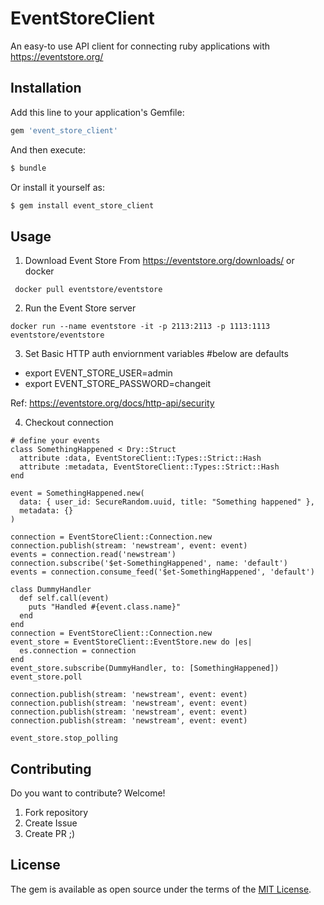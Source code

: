 # EventStoreClient

An easy-to use API client for connecting ruby applications with https://eventstore.org/

## Installation
Add this line to your application's Gemfile:

```ruby
gem 'event_store_client'
```

And then execute:
```bash
$ bundle
```

Or install it yourself as:
```bash
$ gem install event_store_client
```

## Usage

1. Download Event Store From https://eventstore.org/downloads/ or docker

` docker pull eventstore/eventstore`

2. Run the Event Store server

`docker run --name eventstore -it -p 2113:2113 -p 1113:1113 eventstore/eventstore`

3. Set Basic HTTP auth enviornment variables #below are defaults
  - export EVENT_STORE_USER=admin
  - export EVENT_STORE_PASSWORD=changeit

Ref: https://eventstore.org/docs/http-api/security

4. Checkout connection

```
# define your events
class SomethingHappened < Dry::Struct
  attribute :data, EventStoreClient::Types::Strict::Hash
  attribute :metadata, EventStoreClient::Types::Strict::Hash
end

event = SomethingHappened.new(
  data: { user_id: SecureRandom.uuid, title: "Something happened" },
  metadata: {}
)

connection = EventStoreClient::Connection.new
connection.publish(stream: 'newstream', event: event)
events = connection.read('newstream')
connection.subscribe('$et-SomethingHappened', name: 'default')
events = connection.consume_feed('$et-SomethingHappened', 'default')

class DummyHandler
  def self.call(event)
    puts "Handled #{event.class.name}"
  end
end
connection = EventStoreClient::Connection.new
event_store = EventStoreClient::EventStore.new do |es|
  es.connection = connection
end
event_store.subscribe(DummyHandler, to: [SomethingHappened])
event_store.poll

connection.publish(stream: 'newstream', event: event)
connection.publish(stream: 'newstream', event: event)
connection.publish(stream: 'newstream', event: event)
connection.publish(stream: 'newstream', event: event)

event_store.stop_polling
```

## Contributing

Do you want to contribute? Welcome!

1. Fork repository
2. Create Issue
3. Create PR ;)

## License

The gem is available as open source under the terms of the [MIT License](http://opensource.org/licenses/MIT).
